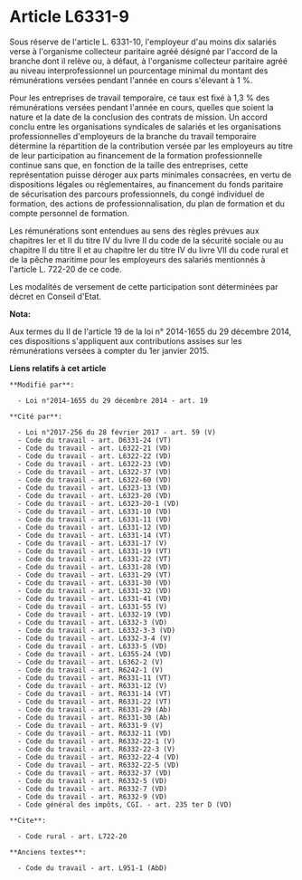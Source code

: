 # Article L6331-9

Sous réserve de l'article L. 6331-10, l'employeur d'au moins dix salariés verse à l'organisme collecteur paritaire agréé
désigné par l'accord de la branche dont il relève ou, à défaut, à l'organisme collecteur paritaire agréé au niveau
interprofessionnel un pourcentage minimal du montant des rémunérations versées pendant l'année en cours s'élevant à 1 %. 

Pour les entreprises de travail temporaire, ce taux est fixé à 1,3 % des rémunérations versées pendant l'année en cours,
quelles que soient la nature et la date de la conclusion des contrats de mission. Un accord conclu entre les organisations
syndicales de salariés et les organisations professionnelles d'employeurs de la branche du travail temporaire détermine la
répartition de la contribution versée par les employeurs au titre de leur participation au financement de la formation
professionnelle continue sans que, en fonction de la taille des entreprises, cette représentation puisse déroger aux parts
minimales consacrées, en vertu de dispositions légales ou réglementaires, au financement du fonds paritaire de sécurisation
des parcours professionnels, du congé individuel de formation, des actions de professionnalisation, du plan de formation et
du compte personnel de formation. 

Les rémunérations sont entendues au sens des règles prévues aux chapitres Ier et II du titre IV du livre II du code de la
sécurité sociale ou au chapitre II du titre II et au chapitre Ier du titre IV du livre VII du code rural et de la pêche
maritime pour les employeurs des salariés mentionnés à l'article L. 722-20 de ce code. 

Les modalités de versement de cette participation sont déterminées par décret en Conseil d'Etat.

**Nota:**

Aux termes du II de l'article 19 de la loi n° 2014-1655 du 29 décembre 2014, ces dispositions s'appliquent aux contributions
assises sur les rémunérations versées à compter du 1er janvier 2015.

**Liens relatifs à cet article**

	**Modifié par**:

	  - Loi n°2014-1655 du 29 décembre 2014 - art. 19

	**Cité par**:

	  - Loi n°2017-256 du 28 février 2017 - art. 59 (V)
	  - Code du travail - art. D6331-24 (VT)
	  - Code du travail - art. L6322-21 (VD)
	  - Code du travail - art. L6322-22 (VD)
	  - Code du travail - art. L6322-23 (VD)
	  - Code du travail - art. L6322-37 (VD)
	  - Code du travail - art. L6322-60 (VD)
	  - Code du travail - art. L6323-13 (VD)
	  - Code du travail - art. L6323-20 (VD)
	  - Code du travail - art. L6323-20-1 (VD)
	  - Code du travail - art. L6331-10 (VD)
	  - Code du travail - art. L6331-11 (VD)
	  - Code du travail - art. L6331-12 (VD)
	  - Code du travail - art. L6331-14 (VT)
	  - Code du travail - art. L6331-17 (V)
	  - Code du travail - art. L6331-19 (VT)
	  - Code du travail - art. L6331-22 (VT)
	  - Code du travail - art. L6331-28 (VD)
	  - Code du travail - art. L6331-29 (VT)
	  - Code du travail - art. L6331-30 (VD)
	  - Code du travail - art. L6331-32 (VD)
	  - Code du travail - art. L6331-41 (VD)
	  - Code du travail - art. L6331-55 (V)
	  - Code du travail - art. L6332-19 (VD)
	  - Code du travail - art. L6332-3 (VD)
	  - Code du travail - art. L6332-3-3 (VD)
	  - Code du travail - art. L6332-3-4 (V)
	  - Code du travail - art. L6333-5 (VD)
	  - Code du travail - art. L6355-24 (VD)
	  - Code du travail - art. L6362-2 (V)
	  - Code du travail - art. R6242-1 (V)
	  - Code du travail - art. R6331-11 (VT)
	  - Code du travail - art. R6331-12 (V)
	  - Code du travail - art. R6331-14 (VT)
	  - Code du travail - art. R6331-22 (VT)
	  - Code du travail - art. R6331-29 (Ab)
	  - Code du travail - art. R6331-30 (Ab)
	  - Code du travail - art. R6331-9 (V)
	  - Code du travail - art. R6332-11 (VD)
	  - Code du travail - art. R6332-22-1 (V)
	  - Code du travail - art. R6332-22-3 (V)
	  - Code du travail - art. R6332-22-4 (VD)
	  - Code du travail - art. R6332-22-5 (VD)
	  - Code du travail - art. R6332-37 (VD)
	  - Code du travail - art. R6332-5 (VD)
	  - Code du travail - art. R6332-7 (VD)
	  - Code du travail - art. R6332-9 (VD)
	  - Code général des impôts, CGI. - art. 235 ter D (VD)

	**Cite**:

	  - Code rural - art. L722-20

	**Anciens textes**:

	  - Code du travail - art. L951-1 (AbD)
